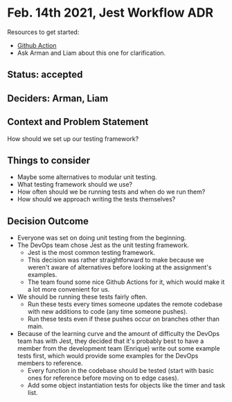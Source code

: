 # Feb. 14th 2021, Jest Workflow ADR

Resources to get started:

- [Github Action](https://github.com/DonaldWolfson/cse110-w21-group29/blob/main/.github/workflows/jest.yml)
- Ask Arman and Liam about this one for clarification.

## Status: accepted

## Deciders: Arman, Liam

## Context and Problem Statement

How should we set up our testing framework?

## Things to consider

- Maybe some alternatives to modular unit testing.
- What testing framework should we use?
- How often should we be running tests and when do we run them?
- How should we approach writing the tests themselves?

## Decision Outcome

- Everyone was set on doing unit testing from the beginning.
- The DevOps team chose Jest as the unit testing framework.
  - Jest is the most common testing framework.
  - This decision was rather straightforward to make because we weren't aware of alternatives before looking at the assignment's examples.
  - The team found some nice Github Actions for it, which would make it a lot more convenient for us.
- We should be running these tests fairly often.
  - Run these tests every times someone updates the remote codebase with new additions to code (any time someone pushes).
  - Run these tests even if these pushes occur on branches other than main.
- Because of the learning curve and the amount of difficulty the DevOps team has with Jest, they decided that it's probably best to have a member from the development team (Enrique) write out some example tests first, which would provide some examples for the DevOps members to reference.
  - Every function in the codebase should be tested (start with basic ones for reference before moving on to edge cases).
  - Add some object instantiation tests for objects like the timer and task list.
  
